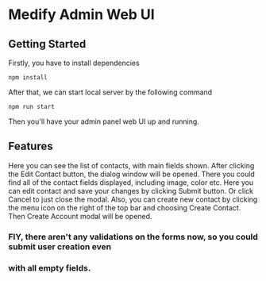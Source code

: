 # Medify Admin Web UI

## Getting Started
Firstly, you have to install dependencies

```npm install```

After that, we can start local server by the following command

```npm run start```

Then you'll have your admin panel web UI up and running.

## Features

Here you can see the list of contacts, with main fields shown.
After clicking the Edit Contact button, the dialog window will be opened.
There you could find all of the contact fields displayed, including
image, color etc. Here you can edit contact and save your changes by clicking
Submit button. Or click Cancel to just close the modal.
Also, you can create new contact by clicking the menu icon on the right
of the top bar and choosing Create Contact. Then Create Account modal will be opened.

### FIY, there aren't any validations on the forms now, so you could submit user creation even
### with all empty fields.
